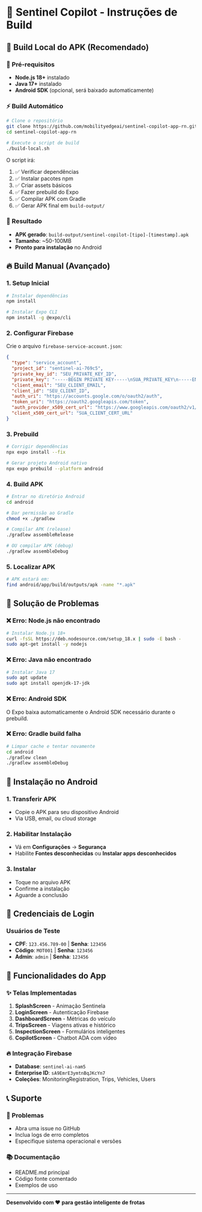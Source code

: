 # 🚀 Sentinel Copilot - Instruções de Build

## 📱 **Build Local do APK (Recomendado)**

### **🔧 Pré-requisitos**
- **Node.js 18+** instalado
- **Java 17+** instalado
- **Android SDK** (opcional, será baixado automaticamente)

### **⚡ Build Automático**
```bash
# Clone o repositório
git clone https://github.com/mobilityedgeai/sentinel-copilot-app-rn.git
cd sentinel-copilot-app-rn

# Execute o script de build
./build-local.sh
```

O script irá:
1. ✅ Verificar dependências
2. ✅ Instalar pacotes npm
3. ✅ Criar assets básicos
4. ✅ Fazer prebuild do Expo
5. ✅ Compilar APK com Gradle
6. ✅ Gerar APK final em `build-output/`

### **📱 Resultado**
- **APK gerado**: `build-output/sentinel-copilot-[tipo]-[timestamp].apk`
- **Tamanho**: ~50-100MB
- **Pronto para instalação** no Android

## 🔥 **Build Manual (Avançado)**

### **1. Setup Inicial**
```bash
# Instalar dependências
npm install

# Instalar Expo CLI
npm install -g @expo/cli
```

### **2. Configurar Firebase**
Crie o arquivo `firebase-service-account.json`:
```json
{
  "type": "service_account",
  "project_id": "sentinel-ai-769c5",
  "private_key_id": "SEU_PRIVATE_KEY_ID",
  "private_key": "-----BEGIN PRIVATE KEY-----\nSUA_PRIVATE_KEY\n-----END PRIVATE KEY-----\n",
  "client_email": "SEU_CLIENT_EMAIL",
  "client_id": "SEU_CLIENT_ID",
  "auth_uri": "https://accounts.google.com/o/oauth2/auth",
  "token_uri": "https://oauth2.googleapis.com/token",
  "auth_provider_x509_cert_url": "https://www.googleapis.com/oauth2/v1/certs",
  "client_x509_cert_url": "SUA_CLIENT_CERT_URL"
}
```

### **3. Prebuild**
```bash
# Corrigir dependências
npx expo install --fix

# Gerar projeto Android nativo
npx expo prebuild --platform android
```

### **4. Build APK**
```bash
# Entrar no diretório Android
cd android

# Dar permissão ao Gradle
chmod +x ./gradlew

# Compilar APK (release)
./gradlew assembleRelease

# OU compilar APK (debug)
./gradlew assembleDebug
```

### **5. Localizar APK**
```bash
# APK estará em:
find android/app/build/outputs/apk -name "*.apk"
```

## 🎯 **Solução de Problemas**

### **❌ Erro: Node.js não encontrado**
```bash
# Instalar Node.js 18+
curl -fsSL https://deb.nodesource.com/setup_18.x | sudo -E bash -
sudo apt-get install -y nodejs
```

### **❌ Erro: Java não encontrado**
```bash
# Instalar Java 17
sudo apt update
sudo apt install openjdk-17-jdk
```

### **❌ Erro: Android SDK**
O Expo baixa automaticamente o Android SDK necessário durante o prebuild.

### **❌ Erro: Gradle build falha**
```bash
# Limpar cache e tentar novamente
cd android
./gradlew clean
./gradlew assembleDebug
```

## 📱 **Instalação no Android**

### **1. Transferir APK**
- Copie o APK para seu dispositivo Android
- Via USB, email, ou cloud storage

### **2. Habilitar Instalação**
- Vá em **Configurações** → **Segurança**
- Habilite **Fontes desconhecidas** ou **Instalar apps desconhecidos**

### **3. Instalar**
- Toque no arquivo APK
- Confirme a instalação
- Aguarde a conclusão

## 🔐 **Credenciais de Login**

### **Usuários de Teste**
- **CPF**: `123.456.789-00` | **Senha**: `123456`
- **Código**: `MOT001` | **Senha**: `123456`
- **Admin**: `admin` | **Senha**: `123456`

## 🚀 **Funcionalidades do App**

### **✨ Telas Implementadas**
1. **SplashScreen** - Animação Sentinela
2. **LoginScreen** - Autenticação Firebase
3. **DashboardScreen** - Métricas do veículo
4. **TripsScreen** - Viagens ativas e histórico
5. **InspectionScreen** - Formulários inteligentes
6. **CopilotScreen** - Chatbot ADA com vídeo

### **🔥 Integração Firebase**
- **Database**: `sentinel-ai-nam5`
- **Enterprise ID**: `sA9EmrE3ymtnBqJKcYn7`
- **Coleções**: MonitoringRegistration, Trips, Vehicles, Users

## 📞 **Suporte**

### **🐛 Problemas**
- Abra uma issue no GitHub
- Inclua logs de erro completos
- Especifique sistema operacional e versões

### **📚 Documentação**
- README.md principal
- Código fonte comentado
- Exemplos de uso

---

**Desenvolvido com ❤️ para gestão inteligente de frotas**

